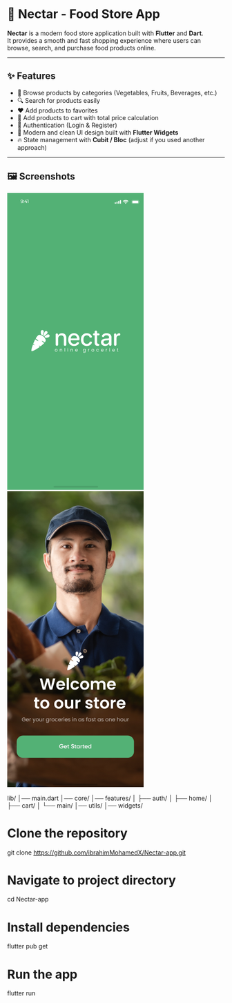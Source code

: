 # 🍇 Nectar - Food Store App  

**Nectar** is a modern food store application built with **Flutter** and **Dart**.  
It provides a smooth and fast shopping experience where users can browse, search, and purchase food products online.  

---

## ✨ Features
- 🛒 Browse products by categories (Vegetables, Fruits, Beverages, etc.)  
- 🔍 Search for products easily  
- ❤️ Add products to favorites  
- 🧺 Add products to cart with total price calculation  
- 👤 Authentication (Login & Register)  
- 🎨 Modern and clean UI design built with **Flutter Widgets**  
- 🔥 State management with **Cubit / Bloc** (adjust if you used another approach)  

---

## 🖼️ Screenshots  
![Splash Screen](assets/ScreenShots/splash_screen.png)
![Welcome Screen](assets/ScreenShots/welcome_screen.png)


lib/
│── main.dart
│── core/
│── features/
│   ├── auth/
│   ├── home/
│   ├── cart/
│   └── main/
│── utils/
│── widgets/


# Clone the repository
git clone https://github.com/ibrahimMohamedX/Nectar-app.git

# Navigate to project directory
cd Nectar-app

# Install dependencies
flutter pub get

# Run the app
flutter run

